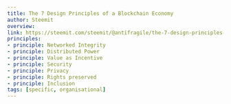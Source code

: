 ```yaml
---
title: The 7 Design Principles of a Blockchain Economy
author: Steemit
overview:
link: https://steemit.com/steemit/@antifragile/the-7-design-principles-of-a-blockchain-economy
principles:
- principle: Networked Integrity
- principle: Distributed Power
- principle: Value as Incentive
- principle: Security
- principle: Privacy
- principle: Rights preserved
- principle: Inclusion
tags: [specific, organisational]
---
```

